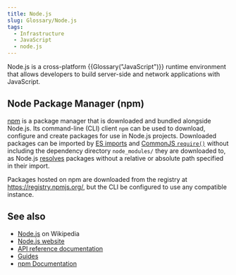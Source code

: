 ```yaml
---
title: Node.js
slug: Glossary/Node.js
tags:
  - Infrastructure
  - JavaScript
  - node.js
---
```


Node.js is a cross-platform {{Glossary("JavaScript")}} runtime environment that allows developers to build server-side and network applications with JavaScript.

## Node Package Manager (npm)

[npm](https://www.npmjs.com) is a package manager that is downloaded and bundled alongside Node.js. Its command-line (CLI) client `npm` can be used to download, configure and create packages for use in Node.js projects. Downloaded packages can be imported by [ES imports](/en-US/docs/Web/JavaScript/Reference/Statements/import) and [CommonJS `require()`](https://en.wikipedia.org/wiki/CommonJS) without including the dependency directory `node_modules/` they are downloaded to, as Node.js [resolves](https://nodejs.org/api/modules.html#loading-from-node_modules-folders) packages without a relative or absolute path specified in their import.

Packages hosted on npm are downloaded from the registry at https://registry.npmjs.org/, but the CLI be configured to use any compatible instance.

## See also

- [Node.js](https://en.wikipedia.org/wiki/Node.js) on Wikipedia
- [Node.js website](https://nodejs.org/)
- [API reference documentation](https://nodejs.org/api/)
- [Guides](https://nodejs.org/en/docs/guides/)
- [npm Documentation](https://docs.npmjs.com/)
